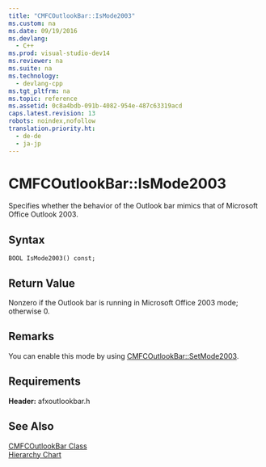 ```yaml
---
title: "CMFCOutlookBar::IsMode2003"
ms.custom: na
ms.date: 09/19/2016
ms.devlang: 
  - C++
ms.prod: visual-studio-dev14
ms.reviewer: na
ms.suite: na
ms.technology: 
  - devlang-cpp
ms.tgt_pltfrm: na
ms.topic: reference
ms.assetid: 0c8a4bdb-091b-4082-954e-487c63319acd
caps.latest.revision: 13
robots: noindex,nofollow
translation.priority.ht: 
  - de-de
  - ja-jp
---
```

# CMFCOutlookBar::IsMode2003
Specifies whether the behavior of the Outlook bar mimics that of Microsoft Office Outlook 2003.  
  
## Syntax  
  
```  
BOOL IsMode2003() const;  
```  
  
## Return Value  
 Nonzero if the Outlook bar is running in Microsoft Office 2003 mode; otherwise 0.  
  
## Remarks  
 You can enable this mode by using [CMFCOutlookBar::SetMode2003](../vs140/CMFCOutlookBar--SetMode2003.md).  
  
## Requirements  
 **Header:** afxoutlookbar.h  
  
## See Also  
 [CMFCOutlookBar Class](../vs140/CMFCOutlookBar-Class.md)   
 [Hierarchy Chart](../vs140/Hierarchy-Chart.md)